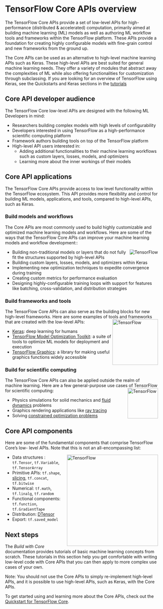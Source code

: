 # TensorFlow Core APIs overview

The TensorFlow Core APIs provide a set of low-level APIs for high-performance
(distributed & accelerated) computation, primarily aimed at building machine
learning (ML) models as well as authoring ML workflow tools and frameworks
within the TensorFlow platform. These APIs provide a foundation for creating
highly configurable models with fine-grain control and new frameworks from the
ground up.

The Core APIs can be used as an alternative to high-level machine learning APIs
such as Keras. These high-level APIs are best suited for general machine
learning needs. They offer a variety of modules that abstract away the
complexities of ML while also offering functionalities for customization through
subclassing. If you are looking for an overview of TensorFlow using Keras, see
the Quickstarts and Keras sections in the
[tutorials](https://www.tensorflow.org/tutorials)

## Core API developer audience

The TensorFlow Core low-level APIs are designed with the following ML Developers
in mind:

*   Researchers building complex models with high levels of configurability
*   Developers interested in using TensorFlow as a high-performance scientific
    computing platform
*   Framework authors building tools on top of the TensorFlow platform
*   High-level API users interested in:
    *   Adding additional functionalities to their machine learning workflows
        such as custom layers, losses, models, and optimizers
    *   Learning more about the inner workings of their models

## Core API applications

The TensorFlow Core APIs provide access to low level functionality within the
TensorFlow ecosystem. This API provides more flexibility and control for
building ML models, applications, and tools, compared to high-level APIs, such
as Keras.

### Build models and workflows

The Core APIs are most commonly used to build highly customizable and optimized
machine learning models and workflows. Here are some of the ways that the
TensorFlow Core APIs can improve your machine learning models and workflow
development::

<img src="https://www.tensorflow.org/site-assets/images/marketing/learn/tfx-
transform.svg" alt="TensorFlow" align="right"/>

*   Building non-traditional models or layers that do not fully fit the
    structures supported by high-level APIs
*   Building custom layers, losses, models, and optimizers within Keras
*   Implementing new optimization techniques to expedite convergence during
    training
*   Creating custom metrics for performance evaluation
*   Designing highly-configurable training loops with support for features like
    batching, cross-validation, and distribution strategies

### Build frameworks and tools

The TensorFlow Core APIs can also serve as the building blocks for new
high-level frameworks. Here are some examples of tools and frameworks that are
created with the low-level APIs:
<img src="https://www.tensorflow.org/static/site-assets/images/marketing/icon/learn-ml/human-ai.png" alt="TensorFlow" width=150 align="right"/>

*   [Keras](https://keras.io): deep learning for humans
*   [TensorFlow Model Optimization Toolkit](https://www.tensorflow.org/model_optimization):
    a suite of tools to optimize ML models for deployment and execution
*   [TensorFlow Graphics](https://www.tensorflow.org/graphics): a library for
    making useful graphics functions widely accessible

### Build for scientific computing

The TensorFlow Core APIs can also be applied outside the realm of machine
learning. Here are a few general-purpose use cases of TensorFlow for scientific
computing:
<img src="https://www.tensorflow.org/static/site-assets/images/marketing/icon/learn-ml/math-concepts.png" alt="TensorFlow" width=100 align="right"/>

*   Physics simulations for solid mechanics and
    [fluid dynamics](https://arxiv.org/abs/2108.11076) problems
*   Graphics rendering applications like
    [ray tracing](https://github.com/BachiLi/redner)
*   Solving
    [constrained optimization problems](https://github.com/google-research/tensorflow_constrained_optimization/blob/master/README.md)

## Core API components

Here are some of the fundamental components that comprise TensorFlow Core’s low-
level APIs. Note that this is not an all-encompassing list:

<img src="https://www.tensorflow.org/static/site-assets/images/marketing/resources/edu-hero.svg" alt="TensorFlow" width=300
align="right"/>

*   Data structures : `tf.Tensor`, `tf.Variable`, `tf.TensorArray`
*   Primitive APIs: `tf.shape`,
    [slicing](https://www.tensorflow.org/guide/tensor_slicing), `tf.concat`,
    `tf.bitwise`
*   Numerical: `tf.math`, `tf.linalg`, `tf.random`
*   Functional components: `tf.function`, `tf.GradientTape`
*   Distribution: [DTensor](https://www.tensorflow.org/guide/dtensor_overview)
*   Export: `tf.saved_model`

## Next steps

The *Build with Core* documentation provides tutorials of basic machine learning
concepts from scratch. These tutorials in this section help you get comfortable
with writing low-level code with Core APIs that you can then apply to more
complex use cases of your own.

Note: You should not use the Core APIs to simply re-implement high-level APIs,
and it is possible to use high-level APIs, such as Keras, with the Core APIs.

To get started using and learning more about the Core APIs, check out the
[Quickstart for TensorFlow Core](https://www.tensorflow.org/guide/core/quickstart_core).
